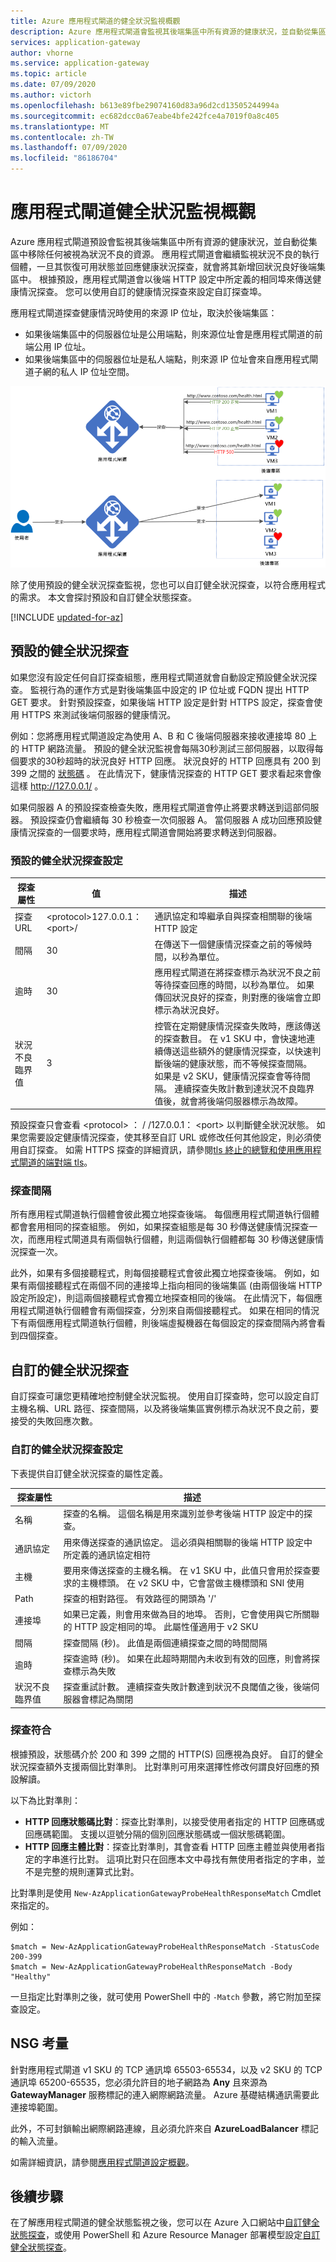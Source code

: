```yaml
---
title: Azure 應用程式閘道的健全狀況監視概觀
description: Azure 應用程式閘道會監視其後端集區中所有資源的健康狀況，並自動從集區中移除任何被視為狀況不良的資源。
services: application-gateway
author: vhorne
ms.service: application-gateway
ms.topic: article
ms.date: 07/09/2020
ms.author: victorh
ms.openlocfilehash: b613e89fbe29074160d83a96d2cd13505244994a
ms.sourcegitcommit: ec682dcc0a67eabe4bfe242fce4a7019f0a8c405
ms.translationtype: MT
ms.contentlocale: zh-TW
ms.lasthandoff: 07/09/2020
ms.locfileid: "86186704"
---
```

# <a name="application-gateway-health-monitoring-overview"></a>應用程式閘道健全狀況監視概觀

Azure 應用程式閘道預設會監視其後端集區中所有資源的健康狀況，並自動從集區中移除任何被視為狀況不良的資源。 應用程式閘道會繼續監視狀況不良的執行個體，一旦其恢復可用狀態並回應健康狀況探查，就會將其新增回狀況良好後端集區中。 根據預設，應用程式閘道會以後端 HTTP 設定中所定義的相同埠來傳送健康情況探查。 您可以使用自訂的健康情況探查來設定自訂探查埠。

應用程式閘道探查健康情況時使用的來源 IP 位址，取決於後端集區：
 
- 如果後端集區中的伺服器位址是公用端點，則來源位址會是應用程式閘道的前端公用 IP 位址。
- 如果後端集區中的伺服器位址是私人端點，則來源 IP 位址會來自應用程式閘道子網的私人 IP 位址空間。

![應用程式閘道探查範例][1]

除了使用預設的健全狀況探查監視，您也可以自訂健全狀況探查，以符合應用程式的需求。 本文會探討預設和自訂健全狀態探查。

[!INCLUDE [updated-for-az](../../includes/updated-for-az.md)]

## <a name="default-health-probe"></a>預設的健全狀況探查

如果您沒有設定任何自訂探查組態，應用程式閘道就會自動設定預設健全狀況探查。 監視行為的運作方式是對後端集區中設定的 IP 位址或 FQDN 提出 HTTP GET 要求。 針對預設探查，如果後端 HTTP 設定是針對 HTTPS 設定，探查會使用 HTTPS 來測試後端伺服器的健康情況。

例如：您將應用程式閘道設定為使用 A、B 和 C 後端伺服器來接收連接埠 80 上的 HTTP 網路流量。 預設的健全狀況監視會每隔30秒測試三部伺服器，以取得每個要求的30秒超時的狀況良好 HTTP 回應。 狀況良好的 HTTP 回應具有 200 到 399 之間的 [狀態碼](https://msdn.microsoft.com/library/aa287675.aspx) 。 在此情況下，健康情況探查的 HTTP GET 要求看起來會像這樣 http://127.0.0.1/ 。

如果伺服器 A 的預設探查檢查失敗，應用程式閘道會停止將要求轉送到這部伺服器。 預設探查仍會繼續每 30 秒檢查一次伺服器 A。 當伺服器 A 成功回應預設健康情況探查的一個要求時，應用程式閘道會開始將要求轉送到伺服器。

### <a name="default-health-probe-settings"></a>預設的健全狀況探查設定

| 探查屬性 | 值 | 描述 |
| --- | --- | --- |
| 探查 URL |\<protocol\>127.0.0.1：\<port\>/ |通訊協定和埠繼承自與探查相關聯的後端 HTTP 設定 |
| 間隔 |30 |在傳送下一個健康情況探查之前的等候時間，以秒為單位。|
| 逾時 |30 |應用程式閘道在將探查標示為狀況不良之前等待探查回應的時間，以秒為單位。 如果傳回狀況良好的探查，則對應的後端會立即標示為狀況良好。|
| 狀況不良臨界值 |3 |控管在定期健康情況探查失敗時，應該傳送的探查數目。 在 v1 SKU 中，會快速地連續傳送這些額外的健康情況探查，以快速判斷後端的健康狀態，而不等候探查間隔。 如果是 v2 SKU，健康情況探查會等待間隔。 連續探查失敗計數到達狀況不良臨界值後，就會將後端伺服器標示為故障。 |

預設探查只會查看 \<protocol\> ： \/ /127.0.0.1： \<port\> 以判斷健全狀況狀態。 如果您需要設定健康情況探查，使其移至自訂 URL 或修改任何其他設定，則必須使用自訂探查。 如需 HTTPS 探查的詳細資訊，請參閱[tls 終止的總覽和使用應用程式閘道的端對端 tls](ssl-overview.md#for-probe-traffic)。

### <a name="probe-intervals"></a>探查間隔

所有應用程式閘道執行個體會彼此獨立地探查後端。 每個應用程式閘道執行個體都會套用相同的探查組態。 例如，如果探查組態是每 30 秒傳送健康情況探查一次，而應用程式閘道具有兩個執行個體，則這兩個執行個體都每 30 秒傳送健康情況探查一次。

此外，如果有多個接聽程式，則每個接聽程式會彼此獨立地探查後端。 例如，如果有兩個接聽程式在兩個不同的連接埠上指向相同的後端集區 (由兩個後端 HTTP 設定所設定)，則這兩個接聽程式會獨立地探查相同的後端。 在此情況下，每個應用程式閘道執行個體會有兩個探查，分別來自兩個接聽程式。 如果在相同的情況下有兩個應用程式閘道執行個體，則後端虛擬機器在每個設定的探查間隔內將會看到四個探查。

## <a name="custom-health-probe"></a>自訂的健全狀況探查

自訂探查可讓您更精確地控制健全狀況監視。 使用自訂探查時，您可以設定自訂主機名稱、URL 路徑、探查間隔，以及將後端集區實例標示為狀況不良之前，要接受的失敗回應次數。

### <a name="custom-health-probe-settings"></a>自訂的健全狀況探查設定

下表提供自訂健全狀況探查的屬性定義。

| 探查屬性 | 描述 |
| --- | --- |
| 名稱 |探查的名稱。 這個名稱是用來識別並參考後端 HTTP 設定中的探查。 |
| 通訊協定 |用來傳送探查的通訊協定。 這必須與相關聯的後端 HTTP 設定中所定義的通訊協定相符|
| 主機 |要用來傳送探查的主機名稱。 在 v1 SKU 中，此值只會用於探查要求的主機標頭。 在 v2 SKU 中，它會當做主機標頭和 SNI 使用 |
| Path |探查的相對路徑。 有效路徑的開頭為 '/' |
| 連接埠 |如果已定義，則會用來做為目的地埠。 否則，它會使用與它所關聯的 HTTP 設定相同的埠。 此屬性僅適用于 v2 SKU
| 間隔 |探查間隔 (秒)。 此值是兩個連續探查之間的時間間隔 |
| 逾時 |探查逾時 (秒)。 如果在此超時期間內未收到有效的回應，則會將探查標示為失敗  |
| 狀況不良臨界值 |探查重試計數。 連續探查失敗計數達到狀況不良閾值之後，後端伺服器會標記為關閉 |

### <a name="probe-matching"></a>探查符合

根據預設，狀態碼介於 200 和 399 之間的 HTTP(S) 回應視為良好。 自訂的健全狀況探查額外支援兩個比對準則。 比對準則可用來選擇性修改何謂良好回應的預設解讀。

以下為比對準則： 

- **HTTP 回應狀態碼比對**：探查比對準則，以接受使用者指定的 HTTP 回應碼或回應碼範圍。 支援以逗號分隔的個別回應狀態碼或一個狀態碼範圍。
- **HTTP 回應主體比對**：探查比對準則，其會查看 HTTP 回應主體並與使用者指定的字串進行比對。 這項比對只在回應本文中尋找有無使用者指定的字串，並不是完整的規則運算式比對。

比對準則是使用 `New-AzApplicationGatewayProbeHealthResponseMatch` Cmdlet 來指定的。

例如：

```azurepowershell
$match = New-AzApplicationGatewayProbeHealthResponseMatch -StatusCode 200-399
$match = New-AzApplicationGatewayProbeHealthResponseMatch -Body "Healthy"
```
一旦指定比對準則之後，就可使用 PowerShell 中的 `-Match` 參數，將它附加至探查設定。

## <a name="nsg-considerations"></a>NSG 考量

針對應用程式閘道 v1 SKU 的 TCP 通訊埠 65503-65534，以及 v2 SKU 的 TCP 通訊埠 65200-65535，您必須允許目的地子網路為 **Any** 且來源為 **GatewayManager** 服務標記的連入網際網路流量。 Azure 基礎結構通訊需要此連接埠範圍。

此外，不可封鎖輸出網際網路連線，且必須允許來自 **AzureLoadBalancer** 標記的輸入流量。

如需詳細資訊，請參閱[應用程式閘道設定概觀](configuration-overview.md#network-security-groups-on-the-application-gateway-subnet)。

## <a name="next-steps"></a>後續步驟
在了解應用程式閘道的健全狀態監視之後，您可以在 Azure 入口網站中[自訂健全狀態探查](application-gateway-create-probe-portal.md)，或使用 PowerShell 和 Azure Resource Manager 部署模型設定[自訂健全狀態探查](application-gateway-create-probe-ps.md)。

[1]: ./media/application-gateway-probe-overview/appgatewayprobe.png
